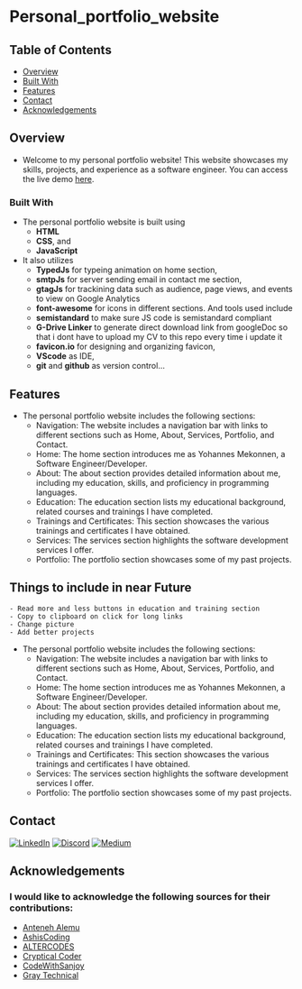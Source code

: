 # Personal_portfolio_website

## Table of Contents

- [Overview](#overview)
- [Built With](#built-with)
- [Features](#features)
- [Contact](#contact)
- [Acknowledgements](#acknowledgements)

## Overview

- Welcome to my personal portfolio website! This website showcases my skills, projects, and experience as a software engineer. You can access the live demo [here](https://yohannes90.github.io/Personal_portfolio_website/#portfolio).


### Built With

- The personal portfolio website is built using
    - **HTML**
    - **CSS**, and
    - **JavaScript**
- It also utilizes
    - **TypedJs** for typeing animation on home section,
    - **smtpJs** for server sending email in contact me section,
    - **gtagJs** for trackining data such as audience, page views, and events to view on Google Analytics
    - **font-awesome** for icons in different sections. And tools used include
    - **semistandard** to make sure JS code is semistandard compliant
    - **G-Drive Linker** to generate direct download link from googleDoc so that i dont have to upload my CV to this repo every time i update it
    - **favicon.io** for designing and organizing favicon,
    - **VScode** as IDE,
    - **git** and **github** as version control...

## Features

- The personal portfolio website includes the following sections:
    - Navigation: The website includes a navigation bar with links to different sections such as Home, About, Services, Portfolio, and Contact.
    - Home: The home section introduces me as Yohannes Mekonnen, a Software Engineer/Developer.
    - About: The about section provides detailed information about me, including my education, skills, and  proficiency in programming languages.
    - Education: The education section lists my educational background, related courses and trainings I have completed.
    - Trainings and Certificates: This section showcases the various trainings and certificates I have obtained.
    - Services: The services section highlights the software development services I offer.
    - Portfolio: The portfolio section showcases some of my past projects.

## Things to include in near Future
    - Read more and less buttons in education and training section
    - Copy to clipboard on click for long links
    - Change picture
    - Add better projects

- The personal portfolio website includes the following sections:
    - Navigation: The website includes a navigation bar with links to different sections such as Home, About, Services, Portfolio, and Contact.
    - Home: The home section introduces me as Yohannes Mekonnen, a Software Engineer/Developer.
    - About: The about section provides detailed information about me, including my education, skills, and  proficiency in programming languages.
    - Education: The education section lists my educational background, related courses and trainings I have completed.
    - Trainings and Certificates: This section showcases the various trainings and certificates I have obtained.
    - Services: The services section highlights the software development services I offer.
    - Portfolio: The portfolio section showcases some of my past projects.


## Contact
[![LinkedIn](https://img.shields.io/badge/LinkedIn-%230077B5.svg?logo=linkedin&logoColor=white)](https://linkedin.com/in/Yohannes90)
[![Discord](https://img.shields.io/badge/Discord-%237289DA.svg?logo=discord&logoColor=white)](https://discord.gg/Yohannes90)
[![Medium](https://img.shields.io/badge/Medium-12100E?logo=medium&logoColor=white)](https://medium.com/@Yohannes90)

## Acknowledgements

### I would like to acknowledge the following sources for their contributions:
- [Anteneh Alemu](https://www.linkedin.com/in/anteneh-alemu-45a49958/?originalSubdomain=et)
- [AshisCoding](AshisCoding)
- [ALTERCODES](https://www.youtube.com/@altercodes1)
- [Cryptical Coder](https://www.youtube.com/@CrypticalCoder)
- [CodeWithSanjoy](https://www.youtube.com/@codewithsanjoy)
- [Gray Technical](https://www.youtube.com/@graytechnical5870)
